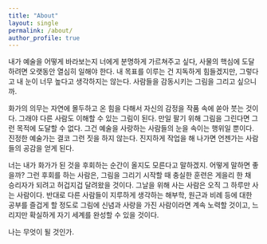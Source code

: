 ```yaml
---
title: "About"
layout: single
permalink: /about/
author_profile: true
---
```

내가 예술을 어떻게 바라보는지 너에게 분명하게 가르쳐주고 싶다, 사물의 핵심에 도달하려면 오랫동안 열심히 일해야 한다. 내 목표를 이루는 건 지독하게 힘들겠지만, 그렇다고 내 눈이 너무 높다고 생각하지는 않는다. 사람들을 감동시키는 그림을 그리고 싶으니까.



화가의 의무는 자연에 몰두하고 온 힘을 다해서 자신의 감정을 작품 속에 쏟아 붓는 것이다. 그래야 다른 사람도 이해할 수 있는 그림이 된다. 만일 팔기 위해 그림을 그린다면 그런 목적에 도달할 수 없다. 그건 예술을 사랑하는 사람들의 눈을 속이는 행위일 뿐이다. 진정한 예술가는 결코 그런 짓을 하지 않는다. 진지하게 작업을 해 나가면 언젠가는 사람들의 공감을 얻게 된다. 



너는 내가 화가가 된 것을 후회하는 순간이 올지도 모른다고 말하겠지.  어떻게 말하면 좋을까? 그런 후회를 하는 사람은, 그림을 그리기 시작할 때 충실한 훈련은 게을리 한 채 승리자가 되려고 허겁지겁 달려왔을 것이다. 그날을 위해 사는 사람은 오직 그 하루만 사는 사람이다. 반대로 다른 사람들이 지루하게 생각하는 해부학, 원근과 비례 등에 대한 공부를 즐겁게 할 정도로 그림에 신념과 사랑을 가진 사람이라면 계속 노력할 것이고, 느리지만 확실하게 자기 세계를 완성할 수 있을 것이다.



나는 무엇이 될 것인가.

